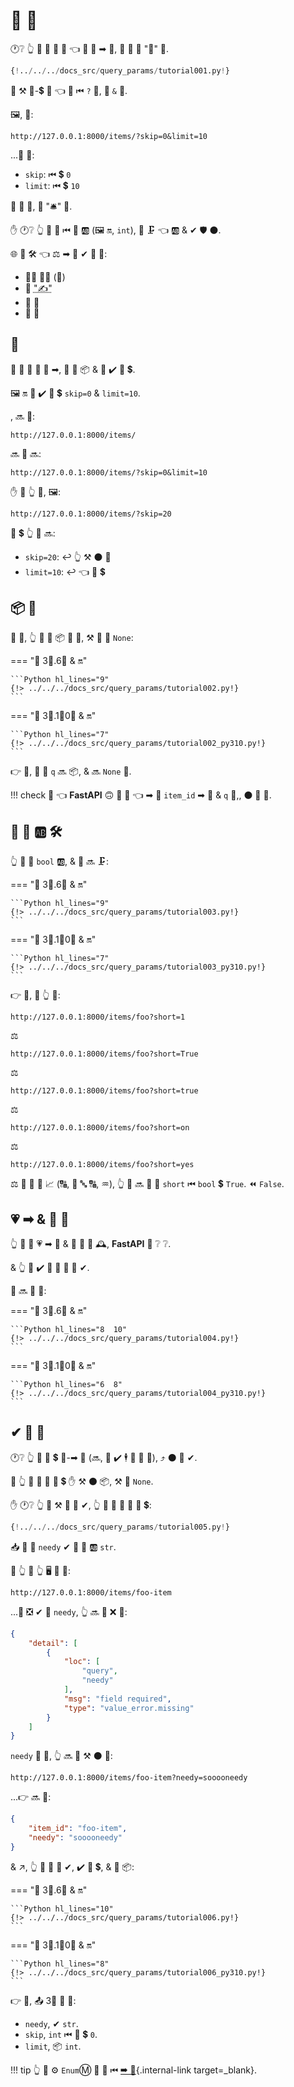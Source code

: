 # 🔢 🔢

🕐❔ 👆 📣 🎏 🔢 🔢 👈 🚫 🍕 ➡ 🔢, 👫 🔁 🔬 "🔢" 🔢.

```Python hl_lines="9"
{!../../../docs_src/query_params/tutorial001.py!}
```

🔢 ⚒ 🔑-💲 👫 👈 🚶 ⏮ `?` 📛, 🎏 `&` 🦹.

🖼, 📛:

```
http://127.0.0.1:8000/items/?skip=0&limit=10
```

...🔢 🔢:

* `skip`: ⏮ 💲 `0`
* `limit`: ⏮ 💲 `10`

👫 🍕 📛, 👫 "🛎" 🎻.

✋️ 🕐❔ 👆 📣 👫 ⏮ 🐆 🆎 (🖼 🔛, `int`), 👫 🗜 👈 🆎 &amp; ✔ 🛡 ⚫️.

🌐 🎏 🛠 👈 ⚖ ➡ 🔢 ✔ 🔢 🔢:

* 👨‍🎨 🐕‍🦺 (🎲)
* 💽 <abbr title="converting the string that comes from an HTTP request into Python data">"✍"</abbr>
* 💽 🔬
* 🏧 🧾

## 🔢

🔢 🔢 🚫 🔧 🍕 ➡, 👫 💪 📦 &amp; 💪 ✔️ 🔢 💲.

🖼 🔛 👫 ✔️ 🔢 💲 `skip=0` &amp; `limit=10`.

, 🔜 📛:

```
http://127.0.0.1:8000/items/
```

🔜 🎏 🔜:

```
http://127.0.0.1:8000/items/?skip=0&limit=10
```

✋️ 🚥 👆 🚶, 🖼:

```
http://127.0.0.1:8000/items/?skip=20
```

🔢 💲 👆 🔢 🔜:

* `skip=20`: ↩️ 👆 ⚒ ⚫️ 📛
* `limit=10`: ↩️ 👈 🔢 💲

## 📦 🔢

🎏 🌌, 👆 💪 📣 📦 🔢 🔢, ⚒ 👫 🔢 `None`:

=== "🐆 3⃣.6⃣ &amp; 🔛"

    ```Python hl_lines="9"
    {!> ../../../docs_src/query_params/tutorial002.py!}
    ```

=== "🐆 3⃣.1⃣0⃣ &amp; 🔛"

    ```Python hl_lines="7"
    {!> ../../../docs_src/query_params/tutorial002_py310.py!}
    ```

👉 💼, 🔢 🔢 `q` 🔜 📦, &amp; 🔜 `None` 🔢.

!!! check
    👀 👈 **FastAPI** 🙃 🥃 👀 👈 ➡ 🔢 `item_id` ➡ 🔢 &amp; `q` 🚫,, ⚫️ 🔢 🔢.

## 🔢 🔢 🆎 🛠

👆 💪 📣 `bool` 🆎, &amp; 👫 🔜 🗜:

=== "🐆 3⃣.6⃣ &amp; 🔛"

    ```Python hl_lines="9"
    {!> ../../../docs_src/query_params/tutorial003.py!}
    ```

=== "🐆 3⃣.1⃣0⃣ &amp; 🔛"

    ```Python hl_lines="7"
    {!> ../../../docs_src/query_params/tutorial003_py310.py!}
    ```

👉 💼, 🚥 👆 🚶:

```
http://127.0.0.1:8000/items/foo?short=1
```

⚖️

```
http://127.0.0.1:8000/items/foo?short=True
```

⚖️

```
http://127.0.0.1:8000/items/foo?short=true
```

⚖️

```
http://127.0.0.1:8000/items/foo?short=on
```

⚖️

```
http://127.0.0.1:8000/items/foo?short=yes
```

⚖️ 🙆 🎏 💼 📈 (🔠, 🥇 🔤 🔠, ♒️), 👆 🔢 🔜 👀 🔢 `short` ⏮ `bool` 💲 `True`. ⏪ `False`.


## 💗 ➡ &amp; 🔢 🔢

👆 💪 📣 💗 ➡ 🔢 &amp; 🔢 🔢 🎏 🕰, **FastAPI** 💭 ❔ ❔.

&amp; 👆 🚫 ✔️ 📣 👫 🙆 🎯 ✔.

👫 🔜 🔬 📛:

=== "🐆 3⃣.6⃣ &amp; 🔛"

    ```Python hl_lines="8  10"
    {!> ../../../docs_src/query_params/tutorial004.py!}
    ```

=== "🐆 3⃣.1⃣0⃣ &amp; 🔛"

    ```Python hl_lines="6  8"
    {!> ../../../docs_src/query_params/tutorial004_py310.py!}
    ```

## ✔ 🔢 🔢

🕐❔ 👆 📣 🔢 💲 🚫-➡ 🔢 (🔜, 👥 ✔️ 🕴 👀 🔢 🔢), ⤴ ⚫️ 🚫 ✔.

🚥 👆 🚫 💚 🚮 🎯 💲 ✋️ ⚒ ⚫️ 📦, ⚒ 🔢 `None`.

✋️ 🕐❔ 👆 💚 ⚒ 🔢 🔢 ✔, 👆 💪 🚫 📣 🙆 🔢 💲:

```Python hl_lines="6-7"
{!../../../docs_src/query_params/tutorial005.py!}
```

📥 🔢 🔢 `needy` ✔ 🔢 🔢 🆎 `str`.

🚥 👆 📂 👆 🖥 📛 💖:

```
http://127.0.0.1:8000/items/foo-item
```

...🍵 ❎ ✔ 🔢 `needy`, 👆 🔜 👀 ❌ 💖:

```JSON
{
    "detail": [
        {
            "loc": [
                "query",
                "needy"
            ],
            "msg": "field required",
            "type": "value_error.missing"
        }
    ]
}
```

`needy` 🚚 🔢, 👆 🔜 💪 ⚒ ⚫️ 📛:

```
http://127.0.0.1:8000/items/foo-item?needy=sooooneedy
```

...👉 🔜 👷:

```JSON
{
    "item_id": "foo-item",
    "needy": "sooooneedy"
}
```

&amp; ↗️, 👆 💪 🔬 🔢 ✔, ✔️ 🔢 💲, &amp; 🍕 📦:

=== "🐆 3⃣.6⃣ &amp; 🔛"

    ```Python hl_lines="10"
    {!> ../../../docs_src/query_params/tutorial006.py!}
    ```

=== "🐆 3⃣.1⃣0⃣ &amp; 🔛"

    ```Python hl_lines="8"
    {!> ../../../docs_src/query_params/tutorial006_py310.py!}
    ```

👉 💼, 📤 3⃣ 🔢 🔢:

* `needy`, ✔ `str`.
* `skip`, `int` ⏮ 🔢 💲 `0`.
* `limit`, 📦 `int`.

!!! tip
    👆 💪 ⚙️ `Enum`Ⓜ 🎏 🌌 ⏮ [➡ 🔢](path-params.md#predefined-values){.internal-link target=_blank}.
